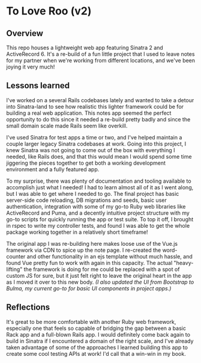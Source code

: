 # To Love Roo (v2)

## Overview
This repo houses a lightweight web app featuring Sinatra 2 and ActiveRecord 6. It's a re-build of a fun little project that I used to leave notes for my partner when we're working from different locations, and we've been joying it very much!

## Lessons learned
I've worked on a several Rails codebases lately and wanted to take a detour into Sinatra-land to see how realistic this lighter framework could be for building a real web application. This notes app seemed the perfect opportunity to do this since it needed a re-build pretty badly and since the small domain scale made Rails seem like overkill.

I've used Sinatra for test apps a time or two, and I've helped maintain a couple larger legacy Sinatra codebases at work. Going into this project, I knew Sinatra was not going to come out of the box with everything I needed, like Rails does, and that this would mean I would spend some time jiggering the pieces together to get both a working development environment and a fully featured app.

To my surprise, there was plenty of documentation and tooling available to accomplish just what I needed! I had to learn almost all of it as I went along, but I was able to get where I needed to go. The final project has basic server-side code reloading, DB migrations and seeds, basic user authentication, integration with some of my go-to Ruby web libraries like ActiveRecord and Puma, and a decently intuitive project structure with my go-to scripts for quickly running the app or test suite. To top it off, I brought in rspec to write my controller tests, and found I was able to get the whole package working together in a relatively short timeframe!

The original app I was re-building here makes loose use of the Vue.js framework via CDN to spice up the note page. I re-created the word-counter and other functionality in an ejs template without much hassle, and found Vue pretty fun to work with again in this capacity. The actual "heavy-lifting" the framework is doing for me could be replaced with a spot of custom JS for sure, but it just felt right to leave the original heart in the app as I moved it over to this new body. _(I also updated the UI from Bootstrap to Bulma, my current go-to for basic UI components in project apps.)_

## Reflections
It's great to be more comfortable with another Ruby web framework, especially one that feels so capable of bridging the gap between a basic Rack app and a full-blown Rails app. I would definitely come back again to build in Sinatra if I encountered a domain of the right scale, and I've already taken advantage of some of the approaches I learned building this app to create some cool testing APIs at work! I'd call that a win-win in my book.
